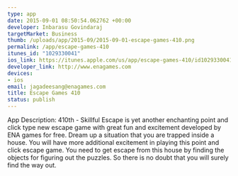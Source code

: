 ```yaml
--- 
type: app
date: 2015-09-01 08:50:54.062762 +00:00
developer: Inbarasu Govindaraj
targetMarket: Business
thumb: /uploads/app/2015-09/2015-09-01-escape-games-410.png
permalink: /app/escape-games-410
itunes_id: "1029330041"
ios_link: https://itunes.apple.com/us/app/escape-games-410/id1029330041?mt=8
developer_link: http://www.enagames.com
devices: 
- ios
email: jagadeesang@enagames.com
title: Escape Games 410
status: publish
---
```


App Description:
   410th - Skillful Escape is yet another enchanting point and click type new escape game with great fun and excitement developed by ENA games for free. Dream up a situation that you are trapped inside a house. You will have more additional excitement in playing this point and click escape game. You need to get escape from this house by finding the objects for figuring out the puzzles. So there is no doubt that you will surely find the way out. 
